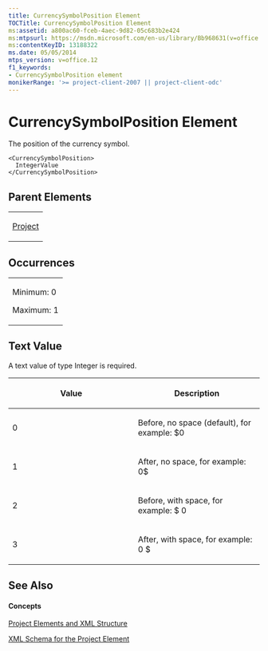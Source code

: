 ```yaml
---
title: CurrencySymbolPosition Element
TOCTitle: CurrencySymbolPosition Element
ms:assetid: a800ac60-fceb-4aec-9d82-05c683b2e424
ms:mtpsurl: https://msdn.microsoft.com/en-us/library/Bb968631(v=office.12)
ms:contentKeyID: 13188322
ms.date: 05/05/2014
mtps_version: v=office.12
f1_keywords:
- CurrencySymbolPosition element
monikerRange: '>= project-client-2007 || project-client-odc'
---
```


# CurrencySymbolPosition Element




The position of the currency symbol.

    <CurrencySymbolPosition>
      IntegerValue
    </CurrencySymbolPosition>

## Parent Elements

<table>
<colgroup>
<col style="width: 100%" />
</colgroup>
<tbody>
<tr class="odd">
<td><p><a href="project-element.md">Project</a></p></td>
</tr>
</tbody>
</table>

## Occurrences

<table>
<colgroup>
<col style="width: 100%" />
</colgroup>
<tbody>
<tr class="odd">
<td><p>Minimum: 0</p>
<p>Maximum: 1</p></td>
</tr>
</tbody>
</table>

## Text Value

A text value of type Integer is required.

<table>
<colgroup>
<col style="width: 50%" />
<col style="width: 50%" />
</colgroup>
<thead>
<tr class="header">
<th><p>Value</p></th>
<th><p>Description</p></th>
</tr>
</thead>
<tbody>
<tr class="odd">
<td><p>0</p></td>
<td><p>Before, no space (default), for example: $0</p></td>
</tr>
<tr class="even">
<td><p>1</p></td>
<td><p>After, no space, for example: 0$</p></td>
</tr>
<tr class="odd">
<td><p>2</p></td>
<td><p>Before, with space, for example: $ 0</p></td>
</tr>
<tr class="even">
<td><p>3</p></td>
<td><p>After, with space, for example: 0 $</p></td>
</tr>
</tbody>
</table>

## See Also

#### Concepts

[Project Elements and XML Structure](project-elements-and-xml-structure.md)

[XML Schema for the Project Element](xml-schema-for-the-project-element.md)

